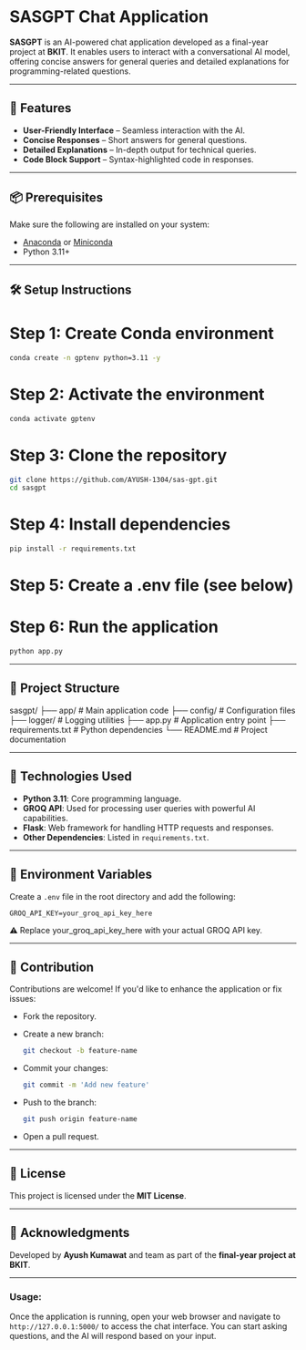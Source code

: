 # SASGPT Chat Application

**SASGPT** is an AI-powered chat application developed as a final-year project at **BKIT**. It enables users to interact with a conversational AI model, offering concise answers for general queries and detailed explanations for programming-related questions.

---

## 🚀 Features

- **User-Friendly Interface** – Seamless interaction with the AI.
- **Concise Responses** – Short answers for general questions.
- **Detailed Explanations** – In-depth output for technical queries.
- **Code Block Support** – Syntax-highlighted code in responses.

---

## 📦 Prerequisites

Make sure the following are installed on your system:

- [Anaconda](https://www.anaconda.com/) or [Miniconda](https://docs.conda.io/en/latest/miniconda.html)
- Python 3.11+

---

## 🛠️ Setup Instructions


# Step 1: Create Conda environment

```bash
conda create -n gptenv python=3.11 -y
```
# Step 2: Activate the environment

```bash
conda activate gptenv
```

# Step 3: Clone the repository

```bash
git clone https://github.com/AYUSH-1304/sas-gpt.git
cd sasgpt
```

# Step 4: Install dependencies

```bash
pip install -r requirements.txt
```

# Step 5: Create a .env file (see below)

# Step 6: Run the application

```bash
python app.py
```

---

## 📁 Project Structure

sasgpt/
├── app/                 # Main application code
├── config/              # Configuration files
├── logger/              # Logging utilities
├── app.py               # Application entry point
├── requirements.txt     # Python dependencies
└── README.md            # Project documentation

---

## 🧰 Technologies Used

- **Python 3.11**: Core programming language.
- **GROQ API**: Used for processing user queries with powerful AI capabilities.
- **Flask**: Web framework for handling HTTP requests and responses.
- **Other Dependencies**: Listed in `requirements.txt`.

---

## 🔐 Environment Variables

Create a `.env` file in the root directory and add the following:

```env
GROQ_API_KEY=your_groq_api_key_here
```
⚠️ Replace your_groq_api_key_here with your actual GROQ API key.

---

## 🤝 Contribution

Contributions are welcome! If you'd like to enhance the application or fix issues:

- Fork the repository.
- Create a new branch:

  ```bash
  git checkout -b feature-name
  ```
  
- Commit your changes:

  ```bash
  git commit -m 'Add new feature'
  ```
  
- Push to the branch:

  ```bash
  git push origin feature-name
  ```
  
- Open a pull request.

---

## 📄 License

This project is licensed under the **MIT License**.

---

## 🙌 Acknowledgments

Developed by **Ayush Kumawat** and team as part of the **final-year project at BKIT**.

---

### **Usage:**

Once the application is running, open your web browser and navigate to `http://127.0.0.1:5000/` to access the chat interface. You can start asking questions, and the AI will respond based on your input.

